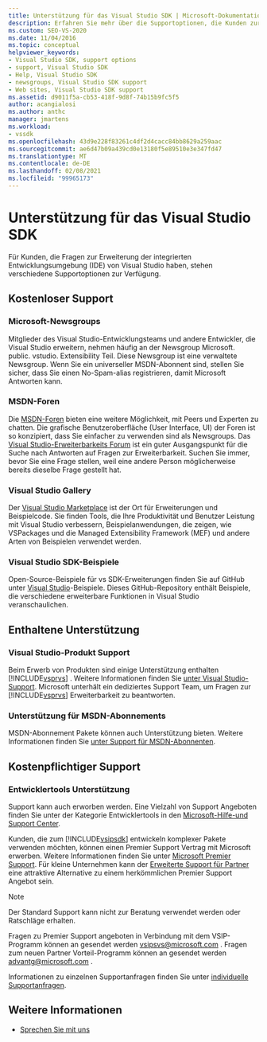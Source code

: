 ```yaml
---
title: Unterstützung für das Visual Studio SDK | Microsoft-Dokumentation
description: Erfahren Sie mehr über die Supportoptionen, die Kunden zur Erweiterung der Visual Studio-IDE zur Verfügung stehen.
ms.custom: SEO-VS-2020
ms.date: 11/04/2016
ms.topic: conceptual
helpviewer_keywords:
- Visual Studio SDK, support options
- support, Visual Studio SDK
- Help, Visual Studio SDK
- newsgroups, Visual Studio SDK support
- Web sites, Visual Studio SDK support
ms.assetid: d9011f5a-cb53-418f-9d8f-74b15b9fc5f5
author: acangialosi
ms.author: anthc
manager: jmartens
ms.workload:
- vssdk
ms.openlocfilehash: 43d9e228f83261c4df2d4cacc84bb8629a259aac
ms.sourcegitcommit: ae6d47b09a439cd0e13180f5e89510e3e347fd47
ms.translationtype: MT
ms.contentlocale: de-DE
ms.lasthandoff: 02/08/2021
ms.locfileid: "99965173"
---
```

# <a name="support-for-the-visual-studio-sdk"></a>Unterstützung für das Visual Studio SDK
Für Kunden, die Fragen zur Erweiterung der integrierten Entwicklungsumgebung (IDE) von Visual Studio haben, stehen verschiedene Supportoptionen zur Verfügung.

## <a name="free-support"></a>Kostenloser Support

### <a name="microsoft-newsgroups"></a>Microsoft-Newsgroups
 Mitglieder des Visual Studio-Entwicklungsteams und andere Entwickler, die Visual Studio erweitern, nehmen häufig an der Newsgroup Microsoft. public. vstudio. Extensibility Teil. Diese Newsgroup ist eine verwaltete Newsgroup. Wenn Sie ein universeller MSDN-Abonnent sind, stellen Sie sicher, dass Sie einen No-Spam-alias registrieren, damit Microsoft Antworten kann.

### <a name="msdn-forums"></a>MSDN-Foren
 Die [MSDN-Foren](https://social.msdn.microsoft.com/Forums/en-US/home) bieten eine weitere Möglichkeit, mit Peers und Experten zu chatten. Die grafische Benutzeroberfläche (User Interface, UI) der Foren ist so konzipiert, dass Sie einfacher zu verwenden sind als Newsgroups. Das [Visual Studio-Erweiterbarkeits Forum](/azure/devops/integrate/index?view=azure-devops&viewFallbackFrom=vsts&preserve-view=true) ist ein guter Ausgangspunkt für die Suche nach Antworten auf Fragen zur Erweiterbarkeit. Suchen Sie immer, bevor Sie eine Frage stellen, weil eine andere Person möglicherweise bereits dieselbe Frage gestellt hat.

### <a name="visual-studio-gallery"></a>Visual Studio Gallery
 Der [Visual Studio Marketplace](https://marketplace.visualstudio.com/) ist der Ort für Erweiterungen und Beispielcode. Sie finden Tools, die Ihre Produktivität und Benutzer Leistung mit Visual Studio verbessern, Beispielanwendungen, die zeigen, wie VSPackages und die Managed Extensibility Framework (MEF) und andere Arten von Beispielen verwendet werden.

### <a name="visual-studio-sdk-samples"></a>Visual Studio SDK-Beispiele

Open-Source-Beispiele für vs SDK-Erweiterungen finden Sie auf GitHub unter [Visual Studio](https://github.com/Microsoft/VSSDK-Extensibility-Samples)-Beispiele. Dieses GitHub-Repository enthält Beispiele, die verschiedene erweiterbare Funktionen in Visual Studio veranschaulichen.

## <a name="included-support"></a>Enthaltene Unterstützung

### <a name="visual-studio-product-support"></a>Visual Studio-Produkt Support
 Beim Erwerb von Produkten sind einige Unterstützung enthalten [!INCLUDE[vsprvs](../code-quality/includes/vsprvs_md.md)] . Weitere Informationen finden Sie [unter Visual Studio-Support](https://msdn.microsoft.com/vstudio/cc136615.aspx). Microsoft unterhält ein dediziertes Support Team, um Fragen zur [!INCLUDE[vsprvs](../code-quality/includes/vsprvs_md.md)] Erweiterbarkeit zu beantworten.

### <a name="msdn-subscription-support"></a>Unterstützung für MSDN-Abonnements
 MSDN-Abonnement Pakete können auch Unterstützung bieten. Weitere Informationen finden Sie [unter Support für MSDN-Abonnenten](https://msdn.microsoft.com/subscriptions/aa718661.aspx).

## <a name="paid-support"></a>Kostenpflichtiger Support

### <a name="developer-tools-support"></a>Entwicklertools Unterstützung

Support kann auch erworben werden. Eine Vielzahl von Support Angeboten finden Sie unter der Kategorie Entwicklertools in den [Microsoft-Hilfe-und Support Center](https://support.microsoft.com/supportforbusiness/productselection?fltadd=sps-business-1&sapId=4fd4947b-15ea-ce01-080f-97f2ca3c76e8).

Kunden, die zum [!INCLUDE[vsipsdk](../extensibility/includes/vsipsdk_md.md)] entwickeln komplexer Pakete verwenden möchten, können einen Premier Support Vertrag mit Microsoft erwerben. Weitere Informationen finden Sie unter [Microsoft Premier Support](https://support.microsoft.com/premier). Für kleine Unternehmen kann der [Erweiterte Support für Partner](https://partner.microsoft.com/support/advanced-cloud-support) eine attraktive Alternative zu einem herkömmlichen Premier Support Angebot sein.

> [!NOTE]
> Der Standard Support kann nicht zur Beratung verwendet werden oder Ratschläge erhalten.

Fragen zu Premier Support angeboten in Verbindung mit dem VSIP-Programm können an gesendet werden [vsipsvs@microsoft.com](mailto:vsipsvs@microsoft.com) . Fragen zum neuen Partner Vorteil-Programm können an gesendet werden [advantg@microsoft.com](mailto:advantg@microsoft.com) .

Informationen zu einzelnen Supportanfragen finden Sie unter [individuelle Supportanfragen](https://support.microsoft.com/supportforbusiness/productselection).

## <a name="see-also"></a>Weitere Informationen

- [Sprechen Sie mit uns](../ide/feedback-options.md)
